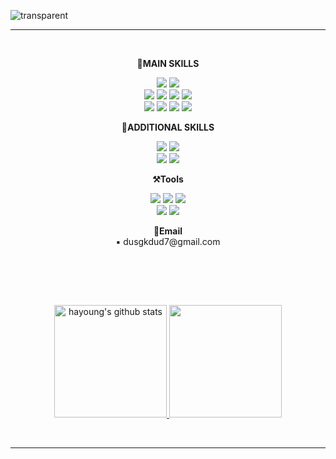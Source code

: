 ![transparent](https://capsule-render.vercel.app/api?type=transparent&fontColor=424242&text=Hayoung's%20GitHub%20&height=150&fontSize=60&desc=Welcome!&descAlignY=75&descAlign=60)
<hr>
<br>



<p align="center">
 <strong>🔆MAIN SKILLS</strong>

<p align="center" display="inline-block">
    <img src="https://img.shields.io/badge/React-20232A?style=for-the-badge&logo=react&logoColor=61DAFB"> 
<img src="https://img.shields.io/badge/Next.js-000?logo=nextdotjs&logoColor=fff&style=for-the-badge"> 
 
<br/>
  <img src="https://img.shields.io/badge/HTML5-E34F26?style=for-the-badge&logo=html5&logoColor=white">
  <img src="https://img.shields.io/badge/CSS3-1572B6?style=for-the-badge&logo=css3&logoColor=white">
  <img src="https://img.shields.io/badge/JavaScript-F7DF1E?style=for-the-badge&logo=JavaScript&logoColor=white">
  <img src="https://img.shields.io/badge/TypeScript-007ACC?style=for-the-badge&logo=typescript&logoColor=white">
  <br>
  <img src="https://img.shields.io/badge/styled--components-DB7093?style=for-the-badge&logo=styled-components&logoColor=white">
  


   
  <img src="https://img.shields.io/badge/Material--UI-0081CB?style=for-the-badge&logo=material-ui&logoColor=white"> 
  
  <img src="https://img.shields.io/badge/Redux-593D88?style=for-the-badge&logo=redux&logoColor=white"> 
  
  <img src="https://img.shields.io/badge/npm-CB3837?style=for-the-badge&logo=npm&logoColor=white"> 
  

   </p>




   <p align="center">
 <strong>🎈ADDITIONAL SKILLS</strong>

<p align="center" display="inline-block">
     <img src="https://img.shields.io/badge/Node.js-43853D?style=for-the-badge&logo=node.js&logoColor=white">
       <img src="https://img.shields.io/badge/Express.js-404D59?style=for-the-badge"> <br/>
     <img src="https://img.shields.io/badge/Bootstrap-563D7C?style=for-the-badge&logo=bootstrap&logoColor=white">
       <img src="https://img.shields.io/badge/Sass-CC6699?style=for-the-badge&logo=sass&logoColor=white">
</p>

 <p align="center">
<strong>⚒️Tools</strong>
<p align="center" display="inline-block">
    <img src="https://img.shields.io/badge/GitHub-100000?style=for-the-badge&logo=github&logoColor=white"> 
   <img src="https://img.shields.io/badge/Discord-7289DA?style=for-the-badge&logo=discord&logoColor=white"> 
     <img src="https://img.shields.io/badge/Slack-4A154B?style=for-the-badge&logo=slack&logoColor=white"><br/>
  
   <img src="https://img.shields.io/badge/Notion-000000?style=for-the-badge&logo=notion&logoColor=white"> 
     <img src="https://img.shields.io/badge/Figma-F24E1E?style=for-the-badge&logo=figma&logoColor=white">  
 
<br>
<p align="center">
<Strong>📩Email</Strong><br>▪️ dusgkdud7@gmail.com<br>

</p>

<br>

</p>
<br><br>
<p align="center">
    <a href="https://github.com/0520hy">
        <img style="height:180px" src="https://github-readme-stats.vercel.app/api?username=0520hy&show_icons=true&include_all_commits=true&theme=nord&hide_border=true" alt="hayoung's github stats" />
    </a>
    <a href="https://github.com/0520hy">
        <img style="height:180px" src="https://github-readme-stats.vercel.app/api/top-langs/?username=0520hy&layout=donut&show_icons=true&show_owner=flase&hide_title=true&theme=nord&hide=none" />
    </a> 
</p>
<br>
<hr>
